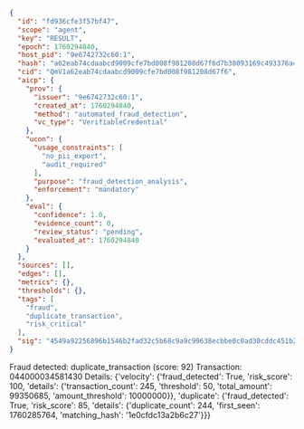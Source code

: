 ```json
{
  "id": "fd936cfe3f57bf47",
  "scope": "agent",
  "key": "RESULT",
  "epoch": 1760294840,
  "host_pid": "9e6742732c60:1",
  "hash": "a62eab74cdaabcd9009cfe7bd008f981208d67f6d7b38093169c493376a490d8",
  "cid": "QmV1a62eab74cdaabcd9009cfe7bd008f981208d67f6",
  "aicp": {
    "prov": {
      "issuer": "9e6742732c60:1",
      "created_at": 1760294840,
      "method": "automated_fraud_detection",
      "vc_type": "VerifiableCredential"
    },
    "ucon": {
      "usage_constraints": [
        "no_pii_export",
        "audit_required"
      ],
      "purpose": "fraud_detection_analysis",
      "enforcement": "mandatory"
    },
    "eval": {
      "confidence": 1.0,
      "evidence_count": 0,
      "review_status": "pending",
      "evaluated_at": 1760294840
    }
  },
  "sources": [],
  "edges": [],
  "metrics": {},
  "thresholds": {},
  "tags": [
    "fraud",
    "duplicate_transaction",
    "risk_critical"
  ],
  "sig": "4549a92256896b1546b2fad32c5b68c9a9c99638ecbbe0c0ad30cddc451b20de"
}
```

Fraud detected: duplicate_transaction (score: 92)
Transaction: 044000034581430
Details: {'velocity': {'fraud_detected': True, 'risk_score': 100, 'details': {'transaction_count': 245, 'threshold': 50, 'total_amount': 99350685, 'amount_threshold': 10000000}}, 'duplicate': {'fraud_detected': True, 'risk_score': 85, 'details': {'duplicate_count': 244, 'first_seen': 1760285764, 'matching_hash': '1e0cfdc13a2b6c27'}}}